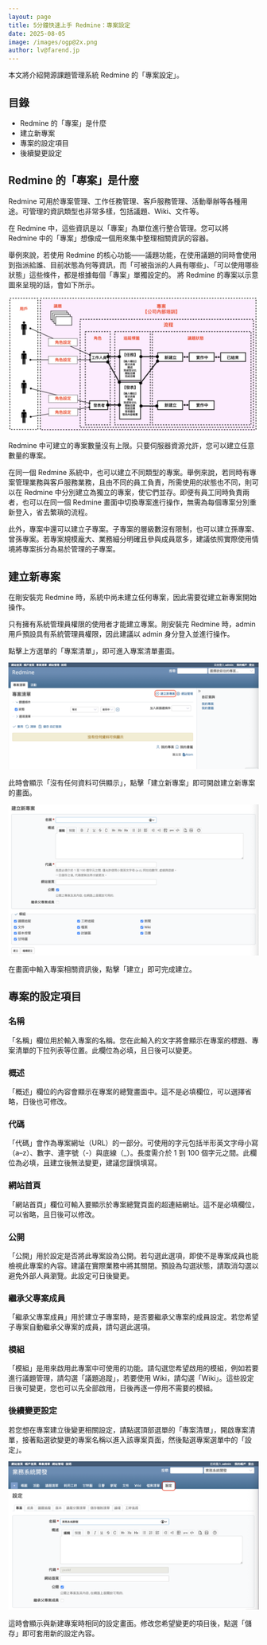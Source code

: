 ```yaml
---
layout: page
title: 5分鐘快速上手 Redmine：專案設定
date: 2025-08-05
image: /images/ogp@2x.png
author: lv@farend.jp
---
```


本文將介紹開源課題管理系統 Redmine 的「專案設定」。

## 目錄

- Redmine 的「專案」是什麼
- 建立新專案
- 專案的設定項目
- 後續變更設定

## Redmine 的「專案」是什麼

Redmine 可用於專案管理、工作任務管理、客戶服務管理、活動舉辦等各種用途。可管理的資訊類型也非常多樣，包括議題、Wiki、文件等。

在 Redmine 中，這些資訊是以「專案」為單位進行整合管理。您可以將 Redmine 中的「專案」想像成一個用來集中整理相關資訊的容器。

舉例來說，若使用 Redmine 的核心功能——議題功能，在使用議題的同時會使用到指派給誰、目前狀態為何等資訊，而「可被指派的人員有哪些」、「可以使用哪些狀態」這些條件，都是根據每個「專案」單獨設定的。
將 Redmine 的專案以示意圖來呈現的話，會如下所示。

![](images/project-01@2x.png)

Redmine 中可建立的專案數量沒有上限。只要伺服器資源允許，您可以建立任意數量的專案。

在同一個 Redmine 系統中，也可以建立不同類型的專案。舉例來說，若同時有專案管理業務與客戶服務業務，且由不同的員工負責，所需使用的狀態也不同，則可以在 Redmine 中分別建立為獨立的專案，使它們並存。即便有員工同時負責兩者，也可以在同一個 Redmine 畫面中切換專案進行操作，無需為每個專案分別重新登入，省去繁瑣的流程。

此外，專案中還可以建立子專案。子專案的層級數沒有限制，也可以建立孫專案、曾孫專案。若專案規模龐大、業務細分明確且參與成員眾多，建議依照實際使用情境將專案拆分為易於管理的子專案。

## 建立新專案

在剛安裝完 Redmine 時，系統中尚未建立任何專案，因此需要從建立新專案開始操作。

只有擁有系統管理員權限的使用者才能建立專案。剛安裝完 Redmine 時，admin 用戶預設具有系統管理員權限，因此建議以 admin 身分登入並進行操作。

點擊上方選單的「專案清單」，即可進入專案清單畫面。

![](images/project-02@2x.png)

此時會顯示「沒有任何資料可供顯示」，點擊「建立新專案」即可開啟建立新專案的畫面。

![](images/project-03@2x.png)

在畫面中輸入專案相關資訊後，點擊「建立」即可完成建立。

## 專案的設定項目

### 名稱

「名稱」欄位用於輸入專案的名稱。您在此輸入的文字將會顯示在專案的標題、專案清單的下拉列表等位置。此欄位為必填，且日後可以變更。

### 概述

「概述」欄位的內容會顯示在專案的總覽畫面中。這不是必填欄位，可以選擇省略，日後也可修改。

### 代碼

「代碼」會作為專案網址（URL）的一部分。可使用的字元包括半形英文字母小寫（a–z）、數字、連字號（-）與底線（_）。長度需介於 1 到 100 個字元之間。此欄位為必填，且建立後無法變更，建議您謹慎填寫。

### 網站首頁

「網站首頁」欄位可輸入要顯示於專案總覽頁面的超連結網址。這不是必填欄位，可以省略，且日後可以修改。

### 公開

「公開」用於設定是否將此專案設為公開。若勾選此選項，即使不是專案成員也能檢視此專案的內容。建議在實際業務中將其關閉。預設為勾選狀態，請取消勾選以避免外部人員瀏覽。此設定可日後變更。

### 繼承父專案成員

「繼承父專案成員」用於建立子專案時，是否要繼承父專案的成員設定。若您希望子專案自動繼承父專案的成員，請勾選此選項。

### 模組

「模組」是用來啟用此專案中可使用的功能。請勾選您希望啟用的模組，例如若要進行議題管理，請勾選「議題追蹤」，若要使用 Wiki，請勾選「Wiki」。這些設定日後可變更，您也可以先全部啟用，日後再逐一停用不需要的模組。

### 後續變更設定

若您想在專案建立後變更相關設定，請點選頂部選單的「專案清單」，開啟專案清單，接著點選欲變更的專案名稱以進入該專案頁面，然後點選專案選單中的「設定」。

![](images/project-04@2x.png)

這時會顯示與新建專案時相同的設定畫面。修改您希望變更的項目後，點選「儲存」即可套用新的設定內容。